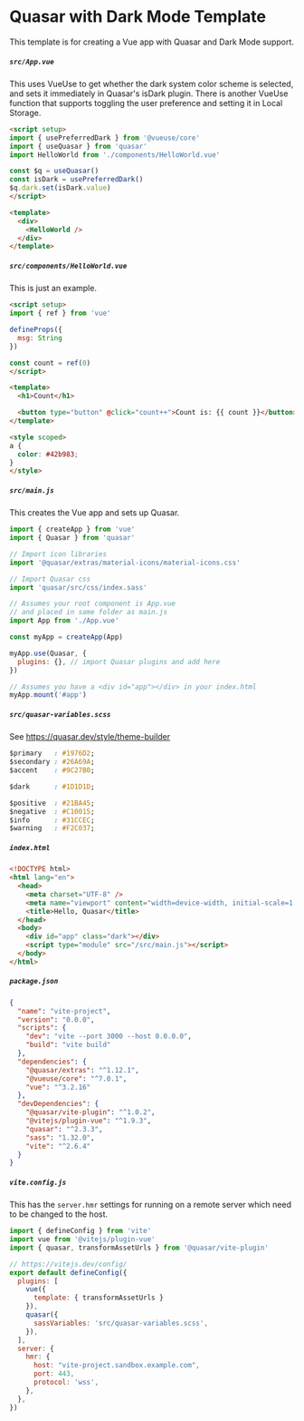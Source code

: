 # Quasar with Dark Mode Template

This template is for creating a Vue app with Quasar and Dark Mode
support.

##### `src/App.vue`

This uses VueUse to get whether the dark system color scheme is selected, and
sets it immediately in Quasar's isDark plugin. There is another VueUse
function that supports toggling the user preference and setting it in
Local Storage.

```html
<script setup>
import { usePreferredDark } from '@vueuse/core'
import { useQuasar } from 'quasar'
import HelloWorld from './components/HelloWorld.vue'

const $q = useQuasar()
const isDark = usePreferredDark()
$q.dark.set(isDark.value)
</script>

<template>
  <div>
    <HelloWorld />
  </div>
</template>
```

##### `src/components/HelloWorld.vue`

This is just an example.

```html
<script setup>
import { ref } from 'vue'

defineProps({
  msg: String
})

const count = ref(0)
</script>

<template>
  <h1>Count</h1>

  <button type="button" @click="count++">Count is: {{ count }}</button>
</template>

<style scoped>
a {
  color: #42b983;
}
</style>
```

##### `src/main.js`

This creates the Vue app and sets up Quasar.

```js
import { createApp } from 'vue'
import { Quasar } from 'quasar'

// Import icon libraries
import '@quasar/extras/material-icons/material-icons.css'

// Import Quasar css
import 'quasar/src/css/index.sass'

// Assumes your root component is App.vue
// and placed in same folder as main.js
import App from './App.vue'

const myApp = createApp(App)

myApp.use(Quasar, {
  plugins: {}, // import Quasar plugins and add here
})

// Assumes you have a <div id="app"></div> in your index.html
myApp.mount('#app')
```

##### `src/quasar-variables.scss`

See https://quasar.dev/style/theme-builder

```css
$primary   : #1976D2;
$secondary : #26A69A;
$accent    : #9C27B0;

$dark      : #1D1D1D;

$positive  : #21BA45;
$negative  : #C10015;
$info      : #31CCEC;
$warning   : #F2C037;
```

##### `index.html`

```html
<!DOCTYPE html>
<html lang="en">
  <head>
    <meta charset="UTF-8" />
    <meta name="viewport" content="width=device-width, initial-scale=1.0" />
    <title>Hello, Quasar</title>
  </head>
  <body>
    <div id="app" class="dark"></div>
    <script type="module" src="/src/main.js"></script>
  </body>
</html>
```

##### `package.json`

```json
{
  "name": "vite-project",
  "version": "0.0.0",
  "scripts": {
    "dev": "vite --port 3000 --host 0.0.0.0",
    "build": "vite build"
  },
  "dependencies": {
    "@quasar/extras": "^1.12.1",
    "@vueuse/core": "^7.0.1",
    "vue": "^3.2.16"
  },
  "devDependencies": {
    "@quasar/vite-plugin": "^1.0.2",
    "@vitejs/plugin-vue": "^1.9.3",
    "quasar": "^2.3.3",
    "sass": "1.32.0",
    "vite": "^2.6.4"
  }
}
```

##### `vite.config.js`

This has the `server.hmr` settings for running on a remote server
which need to be changed to the host.

```js
import { defineConfig } from 'vite'
import vue from '@vitejs/plugin-vue'
import { quasar, transformAssetUrls } from '@quasar/vite-plugin'

// https://vitejs.dev/config/
export default defineConfig({
  plugins: [
    vue({
      template: { transformAssetUrls }
    }),
    quasar({
      sassVariables: 'src/quasar-variables.scss',
    }),
  ],
  server: {
    hmr: {
      host: "vite-project.sandbox.example.com",
      port: 443,
      protocol: 'wss',
    },
  },
})
```
